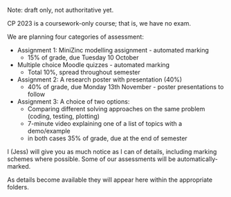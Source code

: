 Note: draft only, not authoritative yet.

CP 2023 is a coursework-only course; that is, we have no exam.  

We are planning four categories of assessment:
- Assignment 1: MiniZinc modelling assignment - automated marking 
    - 15% of grade, due Tuesday 10 October
- Multiple choice Moodle quizzes - automated marking
    - Total 10%, spread throughout semester 
- Assignment 2: A research poster with presentation (40%)
    - 40% of grade, due Monday 13th November - poster presentations to follow
- Assignment 3: A choice of two options:
    - Comparing different solving approaches on the same problem (coding, testing, plotting)
    - 7-minute video explaining one of a list of topics with a demo/example
    - in both cases 35% of grade, due at the end of semester


I (Jess) will give you as much notice as I can of details, including marking schemes where possible.  Some of our assessments will be automatically-marked.  

As details become available they will appear here within the appropriate folders.  

